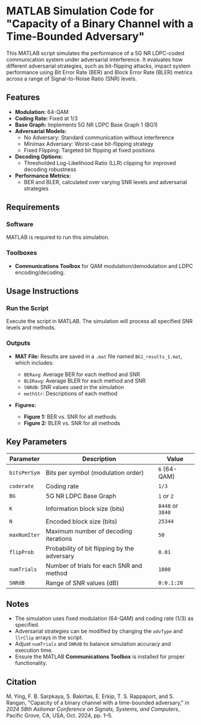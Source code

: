 # MATLAB Simulation Code for "Capacity of a Binary Channel with a Time-Bounded Adversary"

This MATLAB script simulates the performance of a 5G NR LDPC-coded communication system under adversarial interference. It evaluates how different adversarial strategies, such as bit-flipping attacks, impact system performance using Bit Error Rate (BER) and Block Error Rate (BLER) metrics across a range of Signal-to-Noise Ratio (SNR) levels.

## Features

- **Modulation:** 64-QAM  
- **Coding Rate:** Fixed at 1/3  
- **Base Graph:** Implements 5G NR LDPC Base Graph 1 (BG1)  
- **Adversarial Models:**  
  - No Adversary: Standard communication without interference  
  - Minimax Adversary: Worst-case bit-flipping strategy  
  - Fixed Flipping: Targeted bit flipping at fixed positions  
- **Decoding Options:**  
  - Thresholded Log-Likelihood Ratio (LLR) clipping for improved decoding robustness  
- **Performance Metrics:**  
  - BER and BLER, calculated over varying SNR levels and adversarial strategies  

## Requirements

### Software

MATLAB is required to run this simulation.

### Toolboxes

- **Communications Toolbox** for QAM modulation/demodulation and LDPC encoding/decoding.

## Usage Instructions

### Run the Script

Execute the script in MATLAB. The simulation will process all specified SNR levels and methods.

### Outputs

- **MAT File:** Results are saved in a `.mat` file named `BG1_results_1.mat`, which includes:
  - `BERavg`: Average BER for each method and SNR  
  - `BLERavg`: Average BLER for each method and SNR  
  - `SNRdB`: SNR values used in the simulation  
  - `methStr`: Descriptions of each method  

- **Figures:**
  - **Figure 1:** BER vs. SNR for all methods  
  - **Figure 2:** BLER vs. SNR for all methods  

## Key Parameters

| Parameter     | Description                                  | Value         |
|---------------|----------------------------------------------|---------------|
| `bitsPerSym`  | Bits per symbol (modulation order)           | `6` (64-QAM)  |
| `coderate`    | Coding rate                                  | `1/3`         |
| `BG`          | 5G NR LDPC Base Graph                        | `1` or `2`    |
| `K`           | Information block size (bits)                | `8448` or `3840`|
| `N`           | Encoded block size (bits)                    | `25344`       |
| `maxNumIter`  | Maximum number of decoding iterations        | `50`          |
| `flipProb`    | Probability of bit flipping by the adversary | `0.01`        |
| `numTrials`   | Number of trials for each SNR and method     | `1000`        |
| `SNRdB`       | Range of SNR values (dB)                     | `0:0.1:20`    |

## Notes

- The simulation uses fixed modulation (64-QAM) and coding rate (1/3) as specified.  
- Adversarial strategies can be modified by changing the `advType` and `llrClip` arrays in the script.  
- Adjust `numTrials` and `SNRdB` to balance simulation accuracy and execution time.  
- Ensure the MATLAB **Communications Toolbox** is installed for proper functionality.  

## Citation

M. Ying, F. B. Sarpkaya, S. Bakirtas, E. Erkip, T. S. Rappaport, and S. Rangan, "Capacity of a binary channel with a time-bounded adversary," in *2024 58th Asilomar Conference on Signals, Systems, and Computers*, Pacific Grove, CA, USA, Oct. 2024, pp. 1–5.
